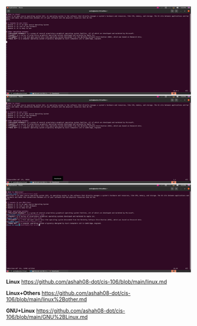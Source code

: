 ![Linux](/imgs/lab6.1.png)
![Linux+others](/imgs/lab6.2.png)
![GNU+Linux](/imgs/lab6.3.png)


**Linux**
https://github.com/ashah08-dot/cis-106/blob/main/linux.md

**Linux+Others**
https://github.com/ashah08-dot/cis-106/blob/main/linux%2Bother.md

**GNU+Linux**
https://github.com/ashah08-dot/cis-106/blob/main/GNU%2BLinux.md